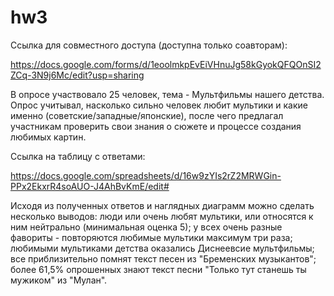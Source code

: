 # hw3

Ссылка для совместного доступа (доступна только соавторам):

https://docs.google.com/forms/d/1eoolmkpEvEiVHnuJg58kGyokQFQOnSI2ZCq-3N9j6Mc/edit?usp=sharing

В опросе участвовало 25 человек, тема - Мультфильмы нашего детства.
Опрос учитывал, насколько сильно человек любит мультики и какие именно
(советские/западные/японские), после чего предлагал участникам
проверить свои знания о сюжете и процессе создания любимых картин.

Ссылка на таблицу с ответами:

https://docs.google.com/spreadsheets/d/16w9zYIs2rZ2MRWGin-PPx2EkxrR4soAUO-J4AhBvKmE/edit#

Исходя из полученных ответов и наглядных диаграмм можно сделать
несколько выводов: люди или очень любят мультики, или относятся к ним
нейтрально (минимальная оценка 5); у всех очень разные фавориты -
повторяются любимые мультики максимум три раза; любимыми мультиками
детства оказались Диснеевсие мультфильмы; все приблизительно помнят
текст песен из "Бременских музыкантов"; более 61,5% опрошенных знают
текст песни "Только тут станешь ты мужиком" из "Мулан".
